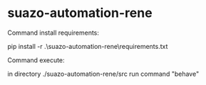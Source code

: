 # suazo-automation-rene
Command install requirements:

pip install -r .\suazo-automation-rene\requirements.txt

Command execute:

in directory ./suazo-automation-rene/src
run command "behave"
